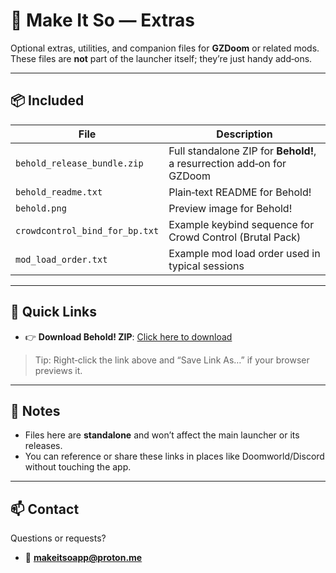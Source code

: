 # 🎒 Make It So — Extras

Optional extras, utilities, and companion files for **GZDoom** or related mods.
These files are **not** part of the launcher itself; they’re just handy add‑ons.

---

## 📦 Included

| File | Description |
|------|-------------|
| `behold_release_bundle.zip` | Full standalone ZIP for **Behold!**, a resurrection add‑on for GZDoom |
| `behold_readme.txt` | Plain‑text README for Behold! |
| `behold.png` | Preview image for Behold! |
| `crowdcontrol_bind_for_bp.txt` | Example keybind sequence for Crowd Control (Brutal Pack) |
| `mod_load_order.txt` | Example mod load order used in typical sessions |

---

## 🔗 Quick Links

- 👉 **Download Behold! ZIP**: [Click here to download](https://github.com/BobQuickSaveSmith/Make-It-So-GZDoom-Launcher/raw/main/extras/behold_release_bundle.zip)

> Tip: Right‑click the link above and “Save Link As…” if your browser previews it.

---

## 📝 Notes

- Files here are **standalone** and won’t affect the main launcher or its releases.
- You can reference or share these links in places like Doomworld/Discord without touching the app.

---

## 📫 Contact

Questions or requests?
- 📧 **makeitsoapp@proton.me**
